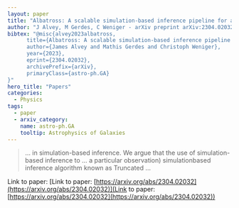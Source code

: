 ```yaml
---
layout: paper
title: "Albatross: A scalable simulation-based inference pipeline for analysing stellar streams in the Milky Way"
author: "J Alvey, M Gerdes, C Weniger - arXiv preprint arXiv:2304.02032, 2023 - arxiv.org"
bibtex: "@misc{alvey2023albatross,
      title={Albatross: A scalable simulation-based inference pipeline for analysing stellar streams in the Milky Way}, 
      author={James Alvey and Mathis Gerdes and Christoph Weniger},
      year={2023},
      eprint={2304.02032},
      archivePrefix={arXiv},
      primaryClass={astro-ph.GA}
}"
hero_title: "Papers"
categories:
  - Physics
tags:
  - paper
  - arxiv_category:
    name: astro-ph.GA
    tooltip: Astrophysics of Galaxies
---
```

>… in simulation-based inference. We argue that the use of simulation-based inference to … a particular observation) simulationbased inference algorithm known as Truncated …

Link to paper: [Link to paper: [https://arxiv.org/abs/2304.02032](https://arxiv.org/abs/2304.02032)](Link to paper: [https://arxiv.org/abs/2304.02032](https://arxiv.org/abs/2304.02032))


